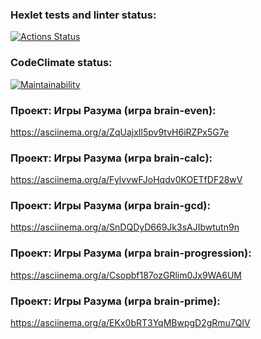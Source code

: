 ### Hexlet tests and linter status:
[![Actions Status](https://github.com/polinagv/frontend-project-lvl1/workflows/hexlet-check/badge.svg)](https://github.com/polinagv/frontend-project-lvl1/actions)

### CodeClimate status:
[![Maintainability](https://api.codeclimate.com/v1/badges/0ede5f217055d1a1faa4/maintainability)](https://codeclimate.com/github/polinagv/frontend-project-lvl1/maintainability)

### Проект: Игры Разума (игра brain-even):
https://asciinema.org/a/ZqUajxIl5pv9tvH6iRZPx5G7e

### Проект: Игры Разума (игра brain-calc):
https://asciinema.org/a/FylvvwFJoHqdv0KOETfDF28wV

### Проект: Игры Разума (игра brain-gcd):
https://asciinema.org/a/SnDQDyD669Jk3sAJIbwtutn9n

### Проект: Игры Разума (игра brain-progression):
https://asciinema.org/a/Csopbf187ozGRlim0Jx9WA6UM

### Проект: Игры Разума (игра brain-prime):
https://asciinema.org/a/EKx0bRT3YqMBwpgD2gRmu7QlV

